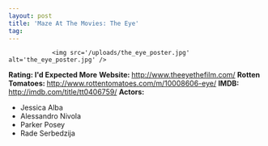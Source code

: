 ```yaml
---
layout: post
title: 'Maze At The Movies: The Eye'
tag: 
---
```



                <img src='/uploads/the_eye_poster.jpg' alt='the_eye_poster.jpg' />
<p><strong>Rating: I'd Expected More</strong>
<strong>Website: </strong><a href="http://www.theeyethefilm.com/"><a href="http://www.theeyethefilm.com/">http://www.theeyethefilm.com/</a></a>
<strong>Rotten Tomatoes: </strong><a href="http://www.rottentomatoes.com/m/10008606-eye/"><a href="http://www.rottentomatoes.com/m/10008606-eye/">http://www.rottentomatoes.com/m/10008606-eye/</a></a>
<strong>IMDB: </strong><a href="http://imdb.com/title/tt0406759/"><a href="http://imdb.com/title/tt0406759/">http://imdb.com/title/tt0406759/</a></a>
<strong>Actors: </strong></p>
<ul>
<li>Jessica Alba</li>
<li>Alessandro Nivola</li>
<li>Parker Posey</li>
<li>Rade Serbedzija</li>
</ul>
            
